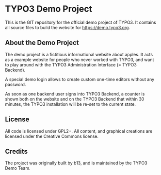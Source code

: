 # TYPO3 Demo Project

This is the GIT repository for the official demo project of TYPO3. It contains
all source files to build the website for https://demo.typo3.org.

## About the Demo Project

The demo project is a fictitious informational website about apples. It acts as
a example website for people who never worked with TYPO3, and want to play around
with the TYPO3 Administration Interface (= TYPO3 Backend).

A special demo login allows to create custom one-time editors without any password.

As soon as one backend user signs into TYPO3 Backend, a counter is shown both on the website
and on the TYPO3 Backend that within 30 minutes, the TYPO3 installation will be re-set
to the current state.

## License

All code is licensed under GPL2+. All content, and graphical creations are licensed under
the Creative Commons license.

## Credits

The project was originally built by b13, and is maintained by the TYPO3 Demo Team.

